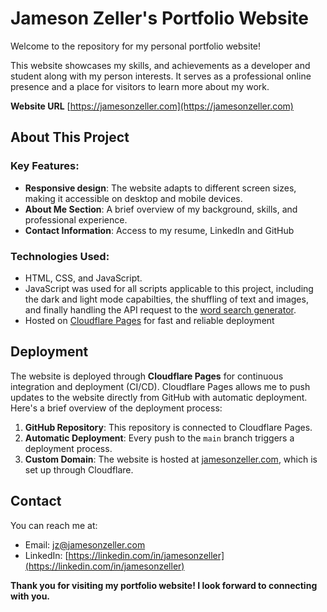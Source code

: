 # Jameson Zeller's Portfolio Website

Welcome to the repository for my personal portfolio website!

This website showcases my skills, and achievements as a developer and student along with my person interests. It serves as a professional online presence and a place for visitors to learn more about my work.

**Website URL** [https://jamesonzeller.com](https://jamesonzeller.com)

## About This Project

### Key Features:

- **Responsive design**: The website adapts to different screen sizes, making it accessible on desktop and mobile devices.
- **About Me Section**: A brief overview of my background, skills, and professional experience.
- **Contact Information**: Access to my resume, LinkedIn and GitHub

### Technologies Used:
- HTML, CSS, and JavaScript.
- JavaScript was used for all scripts applicable to this project, including the dark and light mode capabilties, the shuffling of text and images, and finally handling the API request to the [word search generator](https://jamesonzeller.com/wordsearch).
- Hosted on [Cloudflare Pages](https://pages.cloudflare.com) for fast and reliable deployment

## Deployment

The website is deployed through **Cloudflare Pages** for continuous integration and deployment (CI/CD). Cloudflare Pages allows me to push updates to the website directly from GitHub with automatic deployment. Here's a brief overview of the deployment process:

1. **GitHub Repository**: This repository is connected to Cloudflare Pages.
2. **Automatic Deployment**: Every push to the `main` branch triggers a deployment process.
3. **Custom Domain**: The website is hosted at [jamesonzeller.com](https://jamesonzeller.com), which is set up through Cloudflare.

## Contact

You can reach me at:
- Email: [jz@jamesonzeller.com](mailto:jz@jamesonzeller.com)
- LinkedIn: [https://linkedin.com/in/jamesonzeller](https://linkedin.com/in/jamesonzeller)

**Thank you for visiting my portfolio website! I look forward to connecting with you.**